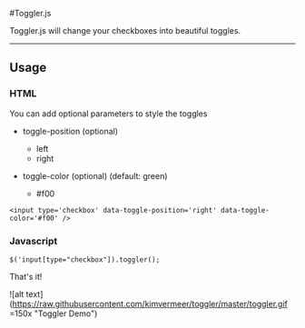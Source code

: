 #Toggler.js

Toggler.js will change your checkboxes into beautiful toggles.

------------------

## Usage

### HTML
You can add optional parameters to style the toggles

- toggle-position (optional)
	- left
	- right

- toggle-color (optional) (default: green)
	- \#f00

```
<input type='checkbox' data-toggle-position='right' data-toggle-color='#f00' />
```

### Javascript
```
$('input[type="checkbox"]).toggler();
```

That's it!


![alt text](https://raw.githubusercontent.com/kimvermeer/toggler/master/toggler.gif =150x "Toggler Demo")
